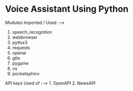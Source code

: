 # Voice Assistant Using Python

Modules Imported / Used :-->
1. speech_recognition
2. webbrowser
3. pyttsx3
4. requests
5. openai
6. gtts
7. pygame
8. os
9. pocketsphinx

API keys Used of :-->   1. OpenAPI
                        2. NewsAPI

